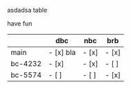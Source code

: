  asdadsa table

have fun

|         | dbc   | nbc   | brb   |
|---------|-------|-------|-------|
| main    | - [x] bla | - [x] | - [x] |
| bc-4232 | - [x] | - [x] | - [ ] |
| bc-5574 | - [ ] | - [ ] | - [x] |
